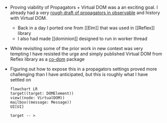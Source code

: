 - Proving viability of Propagators + Virtual DOM was a an exciting goal. I already had a very [rough draft of propagators in observable](https://observablehq.com/@gozala/propagators) and history with Virtual DOM.
	- Back in a day I ported one from [[Elm]] that was used in [[Reflex]] library
	- I also had made [[dominion]] designed to run in worker thread
- While revisiting some of the prior work in new context was very tempting I have resisted the urge and simply published Virtual DOM from Reflex library as a [co-dom](https://github.com/Gozala/co-dom) package
- Figuring out how to expose this in a propagators settings proved more challenging than I have anticipated, but this is roughly what I have settled on
  
  ```mermaid
  flowchart LR
  target((target: DOMElement))
  view((node: VirtualDOM))
  mailbox((message: Message))
  UI[UI]
  
  target -- >
  ```